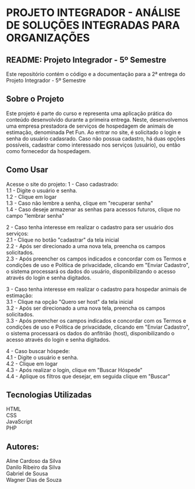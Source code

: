 # PROJETO INTEGRADOR - ANÁLISE DE SOLUÇÕES INTEGRADAS PARA ORGANIZAÇÕES

## README: Projeto Integrador - 5º Semestre
Este repositório contém o código e a documentação para a 2ª entrega do Projeto Integrador - 5º Semestre

## Sobre o Projeto
Este projeto é parte do curso e representa uma aplicação prática do conteúdo desenvolvido durante a primeira entrega. Neste, desenvolvemos uma empresa prestadora de serviços de hospedagem de animais de estimação, denominada Pet Fun. Ao entrar no site, é solicitado o login e senha do usuário cadasrado. Caso não possua cadastro, há duas opções possíveis, cadastrar como interessado nos serviços (usuário), ou então como fornecedor da hospedagem.

## Como Usar
Acesse o site do projeto:
1 - Caso cadastrado:  
1.1 - Digite o usuário e senha.  
1.2 - Clique em logar  
1.3 - Caso não lembre a senha, clique em "recuperar senha"  
1.4 - Caso deseje armazenar as senhas para acessos futuros, clique no campo "lembrar senha"  

2 - Caso tenha interesse em realizar o cadastro para ser usuário dos serviços:  
2.1 - Clique no botão "cadastrar" da tela inicial  
2.2 - Após ser direcionado a uma nova tela, preencha os campos solicitados.  
2.3 - Após preencher os campos indicados e concordar com os Termos e condições de uso e Política de privacidade, clicando em "Enviar Cadastro", o sistema processará os dados do usuário, disponibilizando o acesso através do login e senha digitados.  

3 - Caso tenha interesse em realizar o cadastro para hospedar animais de estimação:  
3.1 - Clique na opção "Quero ser host" da tela inicial  
3.2 - Após ser direcionado a uma nova tela, preencha os campos solicitados.  
3.3 - Após preencher os campos indicados e concordar com os Termos e condições de uso e Política de privacidade, clicando em "Enviar Cadastro", o sistema processará os dados do anfitrião (host), disponibilizando o acesso através do login e senha digitados.

4 - Caso buscar hóspede:  
4.1 - Digite o usuário e senha.  
4.2 - Clique em logar  
4.3 - Após realizar o login, clique em "Buscar Hóspede"  
4.4 - Aplique os filtros que desejar, em seguida clique em "Buscar"

## Tecnologias Utilizadas
HTML  
CSS  
JavaScript  
PHP

## Autores:
Aline Cardoso da Silva  
Danilo Ribeiro da Silva  
Gabriel de Sousa  
Wagner Dias de Souza
